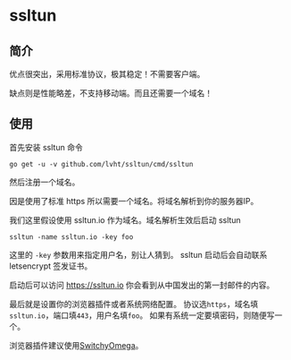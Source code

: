 # ssltun

## 简介

优点很突出，采用标准协议，极其稳定！不需要客户端。

缺点则是性能略差，不支持移动端。而且还需要一个域名！

## 使用

首先安装 ssltun 命令
```
go get -u -v github.com/lvht/ssltun/cmd/ssltun
```

然后注册一个域名。

因是使用了标准 https 所以需要一个域名。将域名解析到你的服务器IP。

我们这里假设使用 ssltun.io 作为域名。域名解析生效后启动 ssltun
```
ssltun -name ssltun.io -key foo
```

这里的 `-key` 参数用来指定用户名，别让人猜到。
ssltun 启动后会自动联系 letsencrypt 签发证书。

启动后可以访问 https://ssltun.io 你会看到从中国发出的第一封邮件的内容。

最后就是设置你的浏览器插件或者系统网络配置。
协议选`https`，域名填`ssltun.io`，端口填`443`，用户名填`foo`。
如果有系统一定要填密码，则随便写一个。

浏览器插件建议使用[SwitchyOmega](https://github.com/FelisCatus/SwitchyOmega)。
